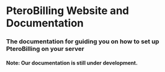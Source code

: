 # PteroBilling Website and Documentation
### The documentation for guiding you on how to set up PteroBilling on your server
#### Note: Our documentation is still under development.
